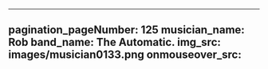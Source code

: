 ------
pagination_pageNumber: 125
musician_name: Rob
band_name: The Automatic.
img_src: images/musician0133.png
onmouseover_src: 
------